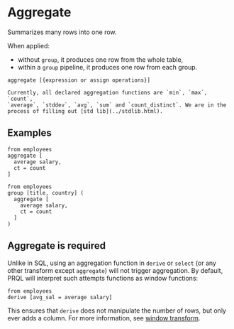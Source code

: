 # Aggregate

Summarizes many rows into one row.

When applied:

- without `group`, it produces one row from the whole table,
- within a `group` pipeline, it produces one row from each group.

```prql no-eval
aggregate [{expression or assign operations}]
```

```admonish note
Currently, all declared aggregation functions are `min`, `max`, `count`,
`average`, `stddev`, `avg`, `sum` and `count_distinct`. We are in the
process of filling out [std lib](../stdlib.html).
```

## Examples

```prql
from employees
aggregate [
  average salary,
  ct = count
]
```

```prql
from employees
group [title, country] (
  aggregate [
    average salary,
    ct = count
  ]
)
```

## Aggregate is required

Unlike in SQL, using an aggregation function in `derive` or `select` (or any
other transform except `aggregate`) will not trigger aggregation. By default,
PRQL will interpret such attempts functions as window functions:

```prql
from employees
derive [avg_sal = average salary]
```

This ensures that `derive` does not manipulate the number of rows, but only ever
adds a column. For more information, see [window transform](./window.md).
